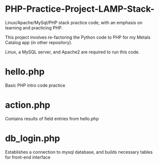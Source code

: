 # PHP-Practice-Project-LAMP-Stack-
Linux/Apache/MySql/PHP stack practice code, with an emphasis on learning and practicing PHP.

This project involves re-factoring the Python code to PHP for my Metals Catalog app (in other repository).

Linux, a MySQL server, and Apache2 are required to run this code.

# hello.php
Basic PHP intro code practice

# action.php
Contains results of field entries from hello.php

# db_login.php
Establishes a connection to mysql database, and builds necessary tables for front-end interface
